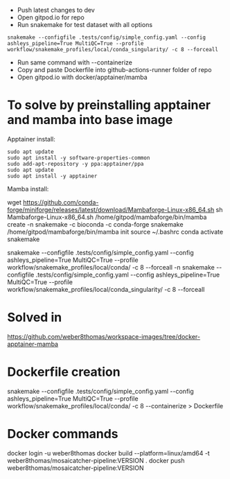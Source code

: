 - Push latest changes to dev
- Open gitpod.io for repo
- Run snakemake for test dataset with all options

```
snakemake --configfile .tests/config/simple_config.yaml --config ashleys_pipeline=True MultiQC=True --profile workflow/snakemake_profiles/local/conda_singularity/ -c 8 --forceall
```

- Run same command with --containerize
- Copy and paste Dockerfile into github-actions-runner folder of repo
- Open gitpod.io with docker/apptainer/mamba

# To solve by preinstalling apptainer and mamba into base image

Apptainer install:

```
sudo apt update
sudo apt install -y software-properties-common
sudo add-apt-repository -y ppa:apptainer/ppa
sudo apt update
sudo apt install -y apptainer
```

Mamba install:

wget https://github.com/conda-forge/miniforge/releases/latest/download/Mambaforge-Linux-x86_64.sh
sh Mambaforge-Linux-x86_64.sh
/home/gitpod/mambaforge/bin/mamba create -n snakemake -c bioconda -c conda-forge snakemake
/home/gitpod/mambaforge/bin/mamba init
source ~/.bashrc
conda activate snakemake

snakemake --configfile .tests/config/simple_config.yaml --config ashleys_pipeline=True MultiQC=True --profile workflow/snakemake_profiles/local/conda/ -c 8 --forceall -n
snakemake --configfile .tests/config/simple_config.yaml --config ashleys_pipeline=True MultiQC=True --profile workflow/snakemake_profiles/local/conda_singularity/ -c 8 --forceall

# Solved in

https://github.com/weber8thomas/workspace-images/tree/docker-apptainer-mamba

# Dockerfile creation

snakemake --configfile .tests/config/simple_config.yaml --config ashleys_pipeline=True MultiQC=True --profile workflow/snakemake_profiles/local/conda/ -c 8 --containerize > Dockerfile

# Docker commands

docker login -u weber8thomas
docker build --platform=linux/amd64 -t weber8thomas/mosaicatcher-pipeline:VERSION .
docker push weber8thomas/mosaicatcher-pipeline:VERSION
